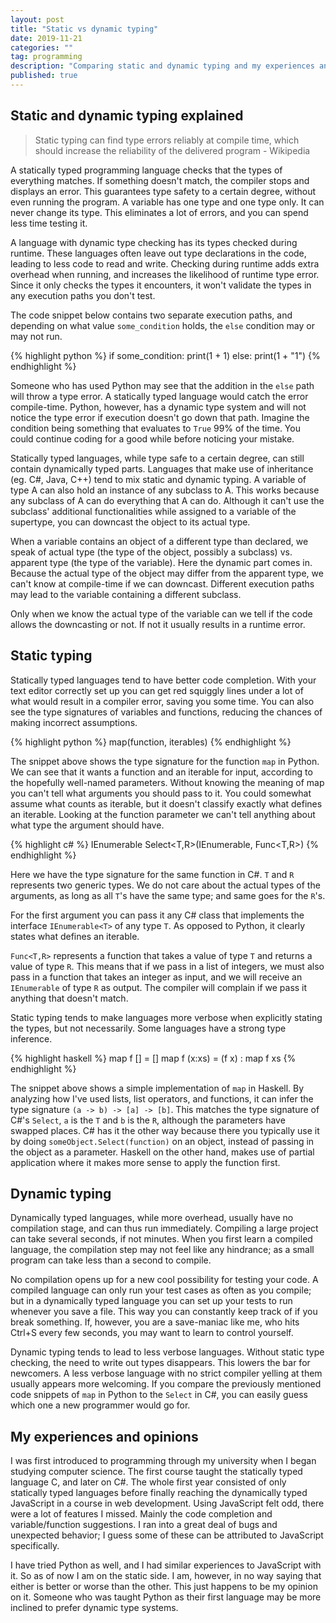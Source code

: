 ```yaml
---
layout: post
title: "Static vs dynamic typing"
date: 2019-11-21
categories: ""
tag: programming
description: "Comparing static and dynamic typing and my experiences and opinions."
published: true
---
```



## Static and dynamic typing explained 

> Static typing can find type errors reliably at compile time, 
> which should increase the reliability of the delivered 
> program - Wikipedia

A statically typed programming language checks that the types of everything matches. If something doesn't match, the compiler stops and displays an error. This guarantees type safety to a certain degree, without even running the program. A variable has one type and one type only. It can never change its type. This eliminates a lot of errors, and you can spend less time testing it. 

A language with dynamic type checking has its types checked during runtime.  These languages often leave out type declarations in the code, leading to less code to read and write.  Checking during runtime adds extra overhead when running, and increases the likelihood of runtime type error. Since it only checks the types it encounters, it won't validate the types in any execution paths you don't test. 

The code snippet below contains two separate execution paths, and depending on what value `some_condition` holds, the `else` condition may or may not run. 

{% highlight python %}
if some_condition:
   print(1 + 1)
else:
   print(1 + "1") 
{% endhighlight %}

Someone who has used Python may see that the addition in the `else` path will throw a type error.  A statically typed language would catch the error compile-time.  Python, however, has a dynamic type system and will not notice the type error if execution doesn't go down that path.  Imagine the condition being something that evaluates to `True` 99% of the time. You could continue coding for a good while before noticing your mistake.

Statically typed languages, while type safe to a certain degree, can still contain dynamically typed parts. Languages that make use of inheritance (eg. C#, Java, C++) tend to mix static and dynamic typing.  A variable of type A can also hold an instance of any subclass to A.  This works because any subclass of A can do everything that A can do. Although it can't use the subclass' additional functionalities while assigned to a variable of the supertype, you can downcast the object to its actual type. 

When a variable contains an object of a different type than declared, we speak of actual type (the type of the object, possibly a subclass) vs. apparent type (the type of the variable).  Here the dynamic part comes in. Because the actual type of the object may differ from the apparent type, we can't know at compile-time if we can downcast. Different execution paths may lead to the variable containing a different subclass. 

Only when we know the actual type of the variable can we tell if the code allows the downcasting or not. If not it usually results in a runtime error.

## Static typing

Statically typed languages tend to have better code completion.  With your text editor correctly set up you can get red squiggly lines under a lot of what would result in a compiler error, saving you some time. You can also see the type signatures of variables and functions, reducing the chances of making incorrect assumptions. 

{% highlight python %}
map(function, iterables)
{% endhighlight %}

The snippet above shows the type signature for the function `map` in Python. We can see that it wants a function and an iterable for input, according to the hopefully well-named parameters. Without knowing the meaning of map you can't tell what arguments you should pass to it. You could somewhat assume what counts as iterable, but it doesn't classify exactly what defines an iterable.  Looking at the function parameter we can't tell anything about what type the argument should have.


{% highlight c# %}
IEnumerable<R> Select<T,R>(IEnumerable<T>, Func<T,R>)
{% endhighlight %}

Here we have the type signature for the same function in C#.  `T` and `R` represents two generic types. We do not care about the actual types of the arguments, as long as all `T`'s have the same type; and same goes for the `R`'s. 

For the first argument you can pass it any C# class that implements the interface `IEnumerable<T>` of any type `T`. As opposed to Python, it clearly states what defines an iterable.

`Func<T,R>` represents a function that takes a value of type `T` and returns a value of type `R`. This means that if we pass in a list of integers, we must also pass in a function that takes an integer as input, and we will receive an `IEnumerable` of type `R` as output. The compiler will complain if we pass it anything that doesn't match.

Static typing tends to make languages more verbose when explicitly stating the types, but not necessarily. Some languages have a strong type inference. 

{% highlight haskell %}
map f [] = []
map f (x:xs) = (f x) : map f xs
{% endhighlight %}

The snippet above shows a simple implementation of `map` in Haskell.  By analyzing how I've used lists, list operators, and functions, it can infer the type signature `(a -> b) -> [a] -> [b]`.  This matches the type signature of C#'s `Select`, `a` is the `T` and `b` is the `R`, although the parameters have swapped places.  C# has it the other way because there you typically use it by doing `someObject.Select(function)` on an object, instead of passing in the object as a parameter. Haskell on the other hand, makes use of partial application where it makes more sense to apply the function first.


## Dynamic typing

Dynamically typed languages, while more overhead, usually have no compilation stage, and can thus run immediately. Compiling a large project can take several seconds, if not minutes. When you first learn a compiled language, the compilation step may not feel like any hindrance; as a small program can take less than a second to compile. 

No compilation opens up for a new cool possibility for testing your code.  A compiled language can only run your test cases as often as you compile; but in a dynamically typed language you can set up your tests to run whenever you save a file.  This way you can constantly keep track of if you break something.  If, however, you are a save-maniac like me, who hits Ctrl+S every few seconds, you may want to learn to control yourself.

Dynamic typing tends to lead to less verbose languages. Without static type checking, the need to write out types disappears. This lowers the bar for newcomers.  A less verbose language with no strict compiler yelling at them usually appears more welcoming. If you compare the previously mentioned code snippets of `map` in Python to the `Select` in C#, you can easily guess which one a new programmer would go for. 


## My experiences and opinions
I was first introduced to programming through my university when I began studying computer science. The first course taught the statically typed language C, and later on C#. The whole first year consisted of only statically typed languages before finally reaching the dynamically typed JavaScript in a course in web development. Using JavaScript felt odd, there were a lot of features I missed. Mainly the code completion and variable/function suggestions. I ran into a great deal of bugs and unexpected behavior; I guess some of these can be attributed to JavaScript specifically.

I have tried Python as well, and I had similar experiences to JavaScript with it. So as of now I am on the static side. I am, however, in no way saying that either is better or worse than the other. This just happens to be my opinion on it. Someone who was taught Python as their first language may be more inclined to prefer dynamic type systems.
